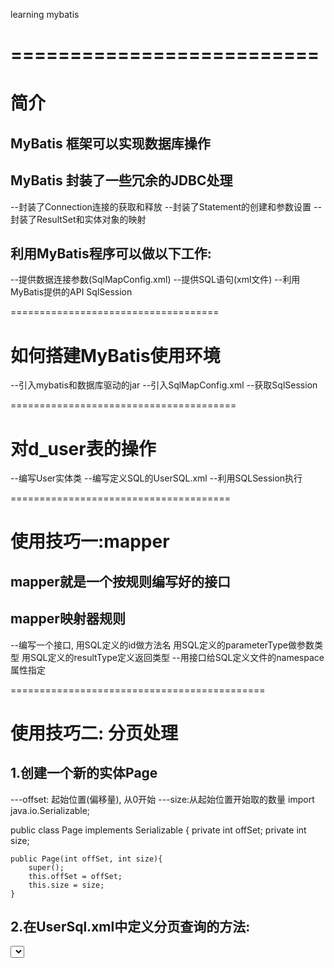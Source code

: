learning mybatis

# ==========================
# 简介

## MyBatis 框架可以实现数据库操作
## MyBatis 封装了一些冗余的JDBC处理
--封装了Connection连接的获取和释放
--封装了Statement的创建和参数设置
--封装了ResultSet和实体对象的映射

## 利用MyBatis程序可以做以下工作:
--提供数据连接参数(SqlMapConfig.xml)
--提供SQL语句(xml文件)
--利用MyBatis提供的API
  SqlSession

====================================
# 如何搭建MyBatis使用环境

--引入mybatis和数据库驱动的jar
--引入SqlMapConfig.xml
--获取SqlSession

=======================================
# 对d_user表的操作
--编写User实体类
--编写定义SQL的UserSQL.xml
--利用SQLSession执行

======================================
# 使用技巧一:mapper

## mapper就是一个按规则编写好的接口
## mapper映射器规则
--编写一个接口, 用SQL定义的id做方法名
  用SQL定义的parameterType做参数类型
  用SQL定义的resultType定义返回类型
--用接口给SQL定义文件的namespace属性指定

============================================
# 使用技巧二: 分页处理
## 1.创建一个新的实体Page
---offset: 起始位置(偏移量), 从0开始
---size:从起始位置开始取的数量
import java.io.Serializable;

public class Page implements Serializable {
    private int offSet;
    private int size;

    public Page(int offSet, int size){
        super();
        this.offSet = offSet;
        this.size = size;
    }


## 2.在UserSql.xml中定义分页查询的方法:
<select id="findPage" parameterType="org.study.entity.Page" resultType="org.study.entity.User">
    select * from d_user limit #{offSet}, #{size}
</select>

